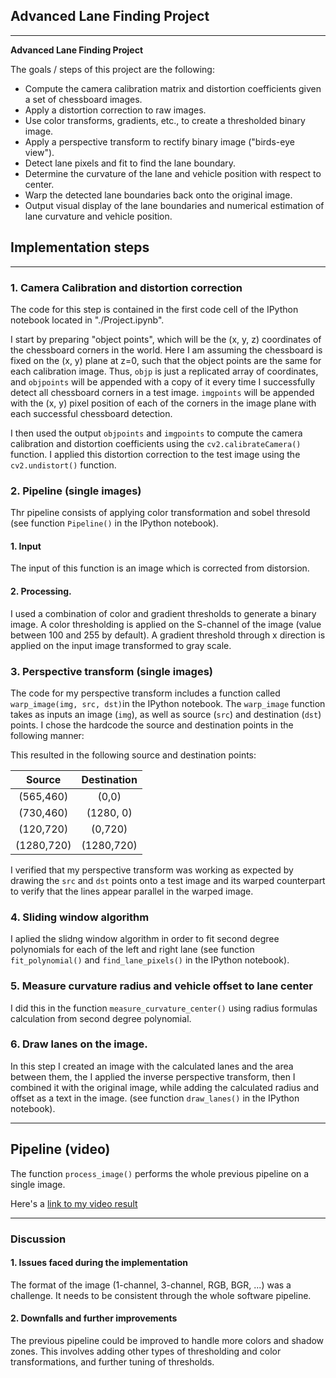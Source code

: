 ## Advanced Lane Finding Project

---

**Advanced Lane Finding Project**

The goals / steps of this project are the following:

* Compute the camera calibration matrix and distortion coefficients given a set of chessboard images.
* Apply a distortion correction to raw images.
* Use color transforms, gradients, etc., to create a thresholded binary image.
* Apply a perspective transform to rectify binary image ("birds-eye view").
* Detect lane pixels and fit to find the lane boundary.
* Determine the curvature of the lane and vehicle position with respect to center.
* Warp the detected lane boundaries back onto the original image.
* Output visual display of the lane boundaries and numerical estimation of lane curvature and vehicle position.



## Implementation steps

---

### 1. Camera Calibration and distortion correction


The code for this step is contained in the first code cell of the IPython notebook located in "./Project.ipynb".

I start by preparing "object points", which will be the (x, y, z) coordinates of the chessboard corners in the world. Here I am assuming the chessboard is fixed on the (x, y) plane at z=0, such that the object points are the same for each calibration image.  Thus, `objp` is just a replicated array of coordinates, and `objpoints` will be appended with a copy of it every time I successfully detect all chessboard corners in a test image.  `imgpoints` will be appended with the (x, y) pixel position of each of the corners in the image plane with each successful chessboard detection.  

I then used the output `objpoints` and `imgpoints` to compute the camera calibration and distortion coefficients using the `cv2.calibrateCamera()` function.  I applied this distortion correction to the test image using the `cv2.undistort()` function.

### 2. Pipeline (single images)
Thr pipeline consists of applying color transformation and sobel thresold (see function `Pipeline()` in the IPython notebook).

#### 1. Input

The input of this function is an image which is corrected from distorsion.

#### 2. Processing.

I used a combination of color and gradient thresholds to generate a binary image. A color thresholding is applied on the S-channel of the image (value between 100 and 255 by default). A gradient threshold through x direction is applied on the input image transformed to gray scale.

### 3. Perspective transform (single images)
The code for my perspective transform includes a function called `warp_image(img, src, dst)`in the IPython notebook.  The `warp_image` function takes as inputs an image (`img`), as well as source (`src`) and destination (`dst`) points.  I chose the hardcode the source and destination points in the following manner:



This resulted in the following source and destination points:

| Source        | Destination   | 
|:-------------:|:-------------:| 
| (565,460)     | (0,0)         | 
| (730,460)     | (1280, 0)     |
| (120,720)     | (0,720)       |
| (1280,720)    | (1280,720)    |

I verified that my perspective transform was working as expected by drawing the `src` and `dst` points onto a test image and its warped counterpart to verify that the lines appear parallel in the warped image.


### 4. Sliding window algorithm

I aplied the slidng window algorithm in order to fit second degree polynomials for each of the left and right lane (see function `fit_polynomial()` and `find_lane_pixels()` in the IPython notebook).

### 5. Measure curvature radius and vehicle offset to lane center

I did this in the function `measure_curvature_center()` using radius formulas calculation from second degree polynomial.

### 6. Draw lanes on the image.

In this step I created an image with the calculated lanes and the area between them, the I applied the inverse perspective transform, then I combined it with the original image, while adding the calculated radius and offset as a text in the image. (see function `draw_lanes()` in the IPython notebook).


---

## Pipeline (video)

The function `process_image()` performs the whole previous pipeline on a single image.

Here's a [link to my video result](./output_project_video.mp4)

---

### Discussion

#### 1. Issues faced during the implementation

The format of the image (1-channel, 3-channel, RGB, BGR, ...) was a challenge. It needs to be consistent through the whole software pipeline. 

#### 2. Downfalls and further improvements

The previous pipeline could be improved to handle more colors and shadow zones. This involves adding other types of thresholding and color transformations, and further tuning of thresholds.
